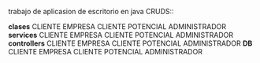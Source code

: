 trabajo de aplicasion de escritorio en java
CRUDS::

**clases**
CLIENTE
EMPRESA
CLIENTE POTENCIAL
ADMINISTRADOR
**services**
CLIENTE
EMPRESA
CLIENTE POTENCIAL
ADMINISTRADOR
**controllers**
CLIENTE
EMPRESA
CLIENTE POTENCIAL
ADMINISTRADOR
**DB**
CLIENTE
EMPRESA
CLIENTE POTENCIAL
ADMINISTRADOR
